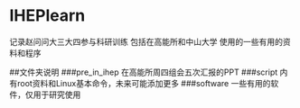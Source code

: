 # IHEPlearn
记录赵问问大三大四参与科研训练
包括在高能所和中山大学
使用的一些有用的资料和程序

##文件夹说明
###pre_in_ihep 在高能所周四组会五次汇报的PPT
###script 内有root资料和Linux基本命令，未来可能添加更多
###software 一些有用的软件，仅用于研究使用
